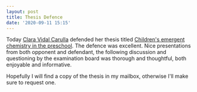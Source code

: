 ```yaml
---
layout: post
title: Thesis Defence
date: '2020-09-11 15:15'
---
```


Today [Clara Vidal Carulla](https://lnu.se/personal/clara.vidalcarulla/) defended her thesis titled [Children's emergent chemistry in the preschool](https://lnu.se/en/meet-linnaeus-university/current/events/public-defence-in-natural-sciences-didactics-clara-vidal-carulla/). The defence was excellent. Nice presentations from both opponent and defendant, the following discussion and questioning by the examination board was thorough and thoughtful, both enjoyable and informative.

Hopefully I will find a copy of the thesis in my mailbox, otherwise I'll make sure to request one.
